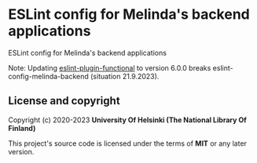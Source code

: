 # ESLint config for Melinda's backend applications

ESLint config for Melinda's backend applications

Note: Updating [eslint-plugin-functional](https://www.npmjs.com/package/eslint-plugin-functional) to version 6.0.0 breaks eslint-config-melinda-backend (situation 21.9.2023).

## License and copyright

Copyright (c) 2020-2023 **University Of Helsinki (The National Library Of Finland)**

This project's source code is licensed under the terms of **MIT** or any later version.
